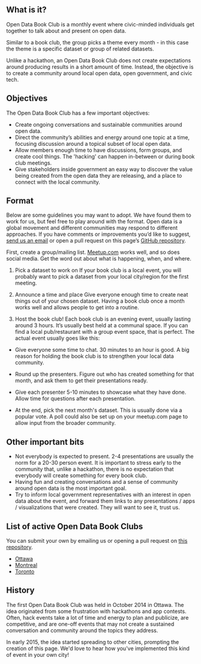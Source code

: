## What is it?
Open Data Book Club is a monthly event where civic-minded individuals get together to talk about and present on open data.

Similar to a book club, the group picks a theme every month - in this case the theme is a specific dataset or group of related datasets.

Unlike a hackathon, an Open Data Book Club does not create expectations around producing results in a short amount of time. Instead, the objective is to create a community around local open data, open government, and civic tech.

## Objectives
The Open Data Book Club has a few important objectives:

- Create ongoing conversations and sustainable communities around open data.
- Direct the community’s abilities and energy around one topic at a time, focusing discussion around a topical subset of local open data.
- Allow members enough time to have discussions, form groups, and create cool things. The 'hacking' can happen in-between or during book club meetings.
- Give stakeholders inside government an easy way to discover the value being created from the open data they are releasing, and a place to connect with the local community.


## Format
Below are some guidelines you may want to adopt. We have found them to work for us, but feel free to play around with the format. Open data is a global movement and different communities may respond to different approaches. If you have comments or improvements you’d like to suggest, [send us an email](mailto:team@opendataottawa.ca) or open a pull request on this page’s [GitHub repository](https://github.com/deniszgonjanin/opendatabook.club).

First, create a group/mailing list. [Meetup.com](http://www.meetup.com/) works well, and so does social media. Get the word out about what is happening, when, and where.


1. Pick a dataset to work on
If your book club is a local event, you will probably want to pick a dataset from your local city/region for the first meeting.

2. Announce a time and place
Give everyone enough time to create neat things out of your chosen dataset. Having a book club once a month works well and allows people to get into a routine.

3. Host the book club!
Each book club is an evening event, usually lasting around 3 hours. It’s usually best held at a communal space. If you can find a local pub/restaurant with a group event space, that is perfect. The actual event usually goes like this:

- Give everyone some time to chat. 30 minutes to an hour is good. A big reason for holding the book club is to strengthen your local data community.

- Round up the presenters. Figure out who has created something for that month, and ask them to get their presentations ready.

- Give each presenter 5-10 minutes to showcase what they have done. Allow time for questions after each presentation.

- At the end, pick the next month's dataset. This is usually done via a popular vote. A poll could also be set up on your meetup.com page to allow input from the broader community.

## Other important bits
- Not everybody is expected to present. 2-4 presentations are usually the norm for a 20-30 person event. It is important to stress early to the community that, unlike a hackathon, there is no expectation that everybody will create something for every book club.
- Having fun and creating conversations and a sense of community around open data is the most important goal.
- Try to inform local government representatives with an interest in open data about the event, and forward them links to any presentations / apps / visualizations that were created. They will want to see it, trust us.

## List of active Open Data Book Clubs

You can submit your own by emailing us or opening a pull request on [this repository](https://github.com/deniszgonjanin/opendatabook.club).

- [Ottawa](http://www.meetup.com/Open-Data-Ottawa/)
- [Montreal](http://www.meetup.com/mtldata/)
- [Toronto](http://www.meetup.com/opentoronto/)

## History
The first Open Data Book Club was held in October 2014 in Ottawa. The idea originated from some frustration with hackathons and app contests. Often, hack events take a lot of time and energy to plan and publicize, are competitive, and are one-off events that may not create a sustained conversation and community around the topics they address.

In early 2015, the idea started spreading to other cities, prompting the creation of this page. We'd love to hear how you've implemented this kind of event in your own city!
